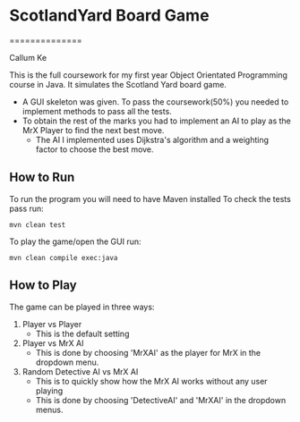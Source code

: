 # ScotlandYard Board Game
==============

Callum Ke

This is the full coursework for my first year Object Orientated Programming course in Java. It simulates the Scotland Yard board game.
- A GUI skeleton was given. To pass the coursework(50%) you needed to implement methods to pass all the tests.
- To obtain the rest of the marks you had to implement an AI to play as the MrX Player to find the next best move. 
	- The AI I implemented uses Dijkstra's algorithm and a weighting factor to choose the best move.

How to Run
------------
To run the program you will need to have Maven installed
To check the tests pass run:

	mvn clean test
  
To play the game/open the GUI run:

	mvn clean compile exec:java


How to Play
------------
The game can be played in three ways:
1. Player vs Player 
	- This is the default setting
2. Player vs MrX AI
	- This is done by choosing 'MrXAI' as the player for MrX in the dropdown menu.
3. Random Detective AI vs MrX AI
	- This is to quickly show how the MrX AI works without any user playing
	- This is done by choosing 'DetectiveAI' and 'MrXAI' in the dropdown menus.


